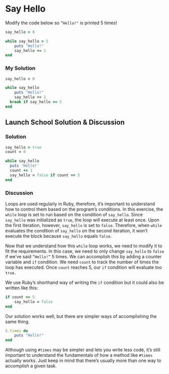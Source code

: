 # Say Hello
Modify the code below so `”Hello!"` is printed 5 times!

```rb 
say_hello = 0

while say_hello > 5
	puts "Hello!"
	say_hello += 1
end
```

### My Solution

```rb 
say_hello = 0

while say_hello
	puts "Hello!"
	say_hello += 1
  break if say_hello >= 5
end
```

## Launch School Solution & Discussion
### Solution

```rb
say_hello = true
count = 0

while say_hello
  puts 'Hello!'
  count += 1
  say_hello = false if count == 5
end
```

### Discussion

Loops are used regularly in Ruby, therefore, it’s important to understand how to control them based on the program’s conditions. In this exercise, the `while` loop is set to run based on the condition of `say_hello`. Since `say_hello` was initialized as `true`, the loop will execute at least once. Upon the first iteration, however, `say_hello` is set to `false`. Therefore, when `while` evaluates the condition of `say_hello` on the second iteration, it won’t execute the block because `say_hello` equals `false`.

Now that we understand how this `while` loop works, we need to modify it to fit the requirements. In this case, we need to only change `say_hello` to `false` if we’ve said `”Hello!”` 5 times. We can accomplish this by adding a counter variable and `if` condition. We need `count` to track the number of times the loop has executed. Once `count` reaches 5, our `if` condition will evaluate too `true`.

We use Ruby’s shorthand way of writing the `if` condition but it could also be written like this:

```rb 
if count == 5
	say_hello = false 
end
```

Our solution works well, but there are simpler ways of accomplishing the same thing.

```rb 
5.times do
	puts "Hello!"
end 
```

Although using `#times` may be simpler and lets you write less code, it’s still important to understand the fundamentals of how a method like `#times` actually works. Just keep in mind that there’s usually more than one way to accomplish a given task.